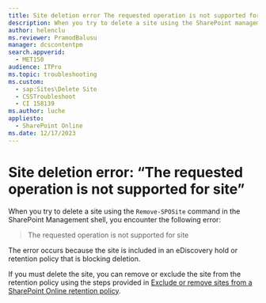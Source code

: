 ```yaml
---
title: Site deletion error The requested operation is not supported for site
description: When you try to delete a site using the SharePoint management shell, you encounter this error.
author: helenclu
ms.reviewer: PramodBalusu
manager: dcscontentpm
search.appverid: 
  - MET150
audience: ITPro
ms.topic: troubleshooting
ms.custom: 
  - sap:Sites\Delete Site
  - CSSTroubleshoot
  - CI 158139
ms.author: luche
appliesto: 
  - SharePoint Online
ms.date: 12/17/2023
---
```


# Site deletion error: “The requested operation is not supported for site”  

When you try to delete a site using the `Remove-SPOSite` command in the SharePoint Management shell, you encounter the following error:

> The requested operation is not supported for site

The error occurs because the site is included in an eDiscovery hold or retention policy that is blocking deletion.

If you must delete the site, you can remove or exclude the site from the retention policy using the steps provided in [Exclude or remove sites from a SharePoint Online retention policy](../administration/exclude-sites-from-retention-policy.md).
